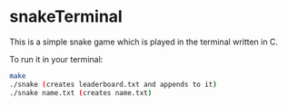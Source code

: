 # snakeTerminal

This is a simple snake game which is played in the terminal written in C.

To run it in your terminal:

``` Bash
make
./snake (creates leaderboard.txt and appends to it)
./snake name.txt (creates name.txt)
```
